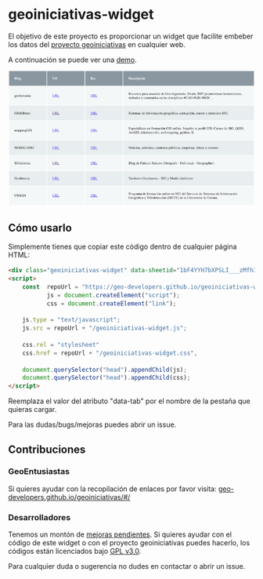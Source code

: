 # geoiniciativas-widget

El objetivo de este proyecto es proporcionar un widget que facilite embeber los datos del [proyecto geoiniciativas](https://github.com/Geo-Developers/geoiniciativas) en cualquier web.

A continuación se puede ver una [demo](https://geo-developers.github.io/geoiniciativas-widget/).

[![Tabla screenshot](./table_screenshot.png)](https://geo-developers.github.io/geoiniciativas-widget/)

## Cómo usarlo

Simplemente tienes que copiar este código dentro de cualquier página HTML:

```html
<div class="geoiniciativas-widget" data-sheetid="1bF4YYH7bXPSLI___zMfh3tDfSxDlWWZLkkuT5vD4zHQ" data-tab="datos"></div>
<script>
    const  repoUrl = "https://geo-developers.github.io/geoiniciativas-widget",
           js = document.createElement("script");
           css = document.createElement("link");

    js.type = "text/javascript";
    js.src = repoUrl + "/geoiniciativas-widget.js";

    css.rel = "stylesheet"
    css.href = repoUrl + "/geoiniciativas-widget.css",
    
    document.querySelector("head").appendChild(js);
    document.querySelector("head").appendChild(css);
</script>
```

Reemplaza el valor del atributo "data-tab" por el nombre de la pestaña que quieras cargar.

Para las dudas/bugs/mejoras puedes abrir un issue.

## Contribuciones

### GeoEntusiastas

Si quieres ayudar con la recopilación de enlaces por favor visita: [geo-developers.github.io/geoiniciativas/#/](https://geo-developers.github.io/geoiniciativas/#/)

### Desarrolladores

Tenemos un montón de [mejoras pendientes](https://github.com/Geo-Developers/geoiniciativas-widget/issues). Si quieres ayudar con el código de este widget o con el proyecto geoiniciativas puedes hacerlo, los códigos están licenciados bajo [GPL v3.0](https://github.com/Geo-Developers/geoiniciativas-widget/blob/main/LICENSE). 

Para cualquier duda o sugerencia no dudes en contactar o abrir un issue.
